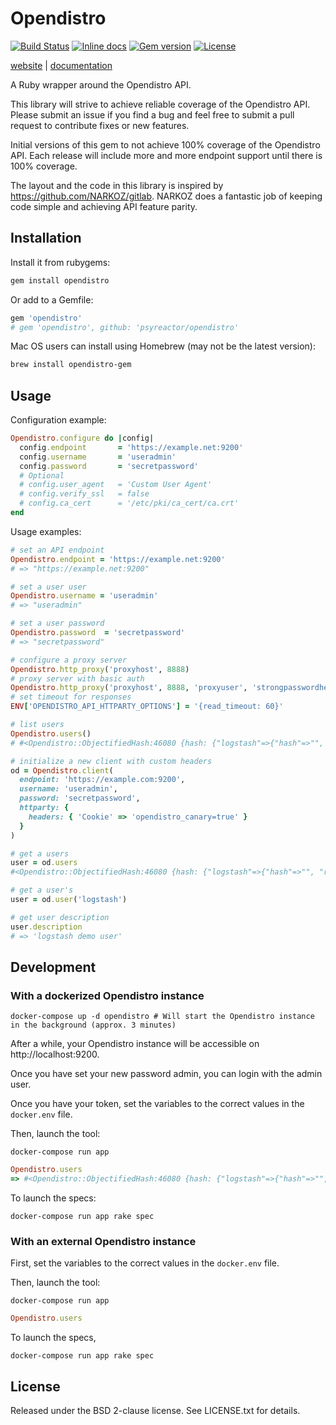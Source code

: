 # Opendistro

[![Build Status](https://img.shields.io/github/workflow/status/psyreactor/opendistro-ruby/CI/master)](https://github.com/psyreactor/opendistro-ruby/actions?query=workflow%3ARuby)
[![Inline docs](https://inch-ci.org/github/NARKOZ/opendistro-ruby.svg)](https://inch-ci.org/github/psyreactor/opendistro-ruby)
[![Gem version](https://img.shields.io/gem/v/opendistro.svg)](https://rubygems.org/gems/opendistro)
[![License](https://img.shields.io/badge/license-BSD-red.svg)](https://github.com/psyreactor/opendistro/blob/master/LICENSE.txt)

[website](https://psyreactor.github.io/opendistro-ruby/) |
[documentation](https://www.rubydoc.info/gems/opendistro/frames) 

A Ruby wrapper around the Opendistro API.

This library will strive to achieve reliable coverage of the Opendistro API. Please submit an issue if you find a bug and feel free to submit a pull request to contribute fixes or new features.

Initial versions of this gem to not achieve 100% coverage of the Opendistro API. Each release will include more and more endpoint support until there is 100% coverage.

The layout and the code in this library is inspired by https://github.com/NARKOZ/gitlab. NARKOZ does a fantastic job of keeping code simple and achieving API feature parity.

## Installation

Install it from rubygems:

```sh
gem install opendistro
```

Or add to a Gemfile:

```ruby
gem 'opendistro'
# gem 'opendistro', github: 'psyreactor/opendistro'
```

Mac OS users can install using Homebrew (may not be the latest version):

```sh
brew install opendistro-gem
```

## Usage

Configuration example:

```ruby
Opendistro.configure do |config|
  config.endpoint       = 'https://example.net:9200' 
  config.username       = 'useradmin'
  config.password       = 'secretpassword'
  # Optional
  # config.user_agent   = 'Custom User Agent'
  # config.verify_ssl   = false
  # config.ca_cert      = '/etc/pki/ca_cert/ca.crt'
end
```

Usage examples:

```ruby
# set an API endpoint
Opendistro.endpoint = 'https://example.net:9200'
# => "https://example.net:9200"

# set a user user
Opendistro.username = 'useradmin'
# => "useradmin"

# set a user password
Opendistro.password  = 'secretpassword'
# => "secretpassword"

# configure a proxy server
Opendistro.http_proxy('proxyhost', 8888)
# proxy server with basic auth
Opendistro.http_proxy('proxyhost', 8888, 'proxyuser', 'strongpasswordhere')
# set timeout for responses
ENV['OPENDISTRO_API_HTTPARTY_OPTIONS'] = '{read_timeout: 60}'

# list users
Opendistro.users()
# #<Opendistro::ObjectifiedHash:46080 {hash: {"logstash"=>{"hash"=>"", "reserved"=>false, "hidden"=>false, "backend_roles"=>["logstash"], "attributes"=>{}, "description"=>"Demo logstash user", "opendistro_security_roles"=>[], "static"=>false}, "snapshotrestore"=>{"hash"=>"", "reserved"=>false, "hidden"=>false, "backend_roles"=>["snapshotrestore"], "attributes"=>{}, "description"=>"Demo snapshotrestore user", "opendistro_security_roles"=>[], "static"=>false}, "admin"=>{"hash"=>"", "reserved"=>true, "hidden"=>false, "backend_roles"=>["admin"], "attributes"=>{}, "description"=>"Demo admin user", "opendistro_security_roles"=>[], "static"=>false}, "kibanaserver"=>{"hash"=>"", "reserved"=>true, "hidden"=>false, "backend_roles"=>[], "attributes"=>{}, "description"=>"Demo kibanaserver user", "opendistro_security_roles"=>[], "static"=>false}, "kibanaro"=>{"hash"=>"", "reserved"=>false, "hidden"=>false, "backend_roles"=>["kibanauser", "readall"], "attributes"=>{"attribute1"=>"value1", "attribute2"=>"value2", "attribute3"=>"value3"}, "description"=>"Demo kibanaro user", "opendistro_security_roles"=>[], "static"=>false}, "readall"=>{"hash"=>"", "reserved"=>false, "hidden"=>false, "backend_roles"=>["readall"], "attributes"=>{}, "description"=>"Demo readall user", "opendistro_security_roles"=>[], "static"=>false}}}

# initialize a new client with custom headers
od = Opendistro.client(
  endpoint: 'https://example.com:9200',
  username: 'useradmin',
  password: 'secretpassword',
  httparty: {
    headers: { 'Cookie' => 'opendistro_canary=true' }
  }
)

# get a users
user = od.users
#<Opendistro::ObjectifiedHash:46080 {hash: {"logstash"=>{"hash"=>"", "reserved"=>false, "hidden"=>false, "backend_roles"=>["logstash"], "attributes"=>{}, "description"=>"Demo logstash user", "opendistro_security_roles"=>[], "static"=>false}, "snapshotrestore"=>{"hash"=>"", "reserved"=>false, "hidden"=>false, "backend_roles"=>["snapshotrestore"], "attributes"=>{}, "description"=>"Demo snapshotrestore user", "opendistro_security_roles"=>[], "static"=>false}, "admin"=>{"hash"=>"", "reserved"=>true, "hidden"=>false, "backend_roles"=>["admin"], "attributes"=>{}, "description"=>"Demo admin user", "opendistro_security_roles"=>[], "static"=>false}, "kibanaserver"=>{"hash"=>"", "reserved"=>true, "hidden"=>false, "backend_roles"=>[], "attributes"=>{}, "description"=>"Demo kibanaserver user", "opendistro_security_roles"=>[], "static"=>false}, "kibanaro"=>{"hash"=>"", "reserved"=>false, "hidden"=>false, "backend_roles"=>["kibanauser", "readall"], "attributes"=>{"attribute1"=>"value1", "attribute2"=>"value2", "attribute3"=>"value3"}, "description"=>"Demo kibanaro user", "opendistro_security_roles"=>[], "static"=>false}, "readall"=>{"hash"=>"", "reserved"=>false, "hidden"=>false, "backend_roles"=>["readall"], "attributes"=>{}, "description"=>"Demo readall user", "opendistro_security_roles"=>[], "static"=>false}}}

# get a user's 
user = od.user('logstash')

# get user description
user.description
# => 'logstash demo user'

```


## Development

### With a dockerized Opendistro instance

```shell
docker-compose up -d opendistro # Will start the Opendistro instance in the background (approx. 3 minutes)
```

After a while, your Opendistro instance will be accessible on http://localhost:9200.

Once you have set your new password admin, you can login with the admin user.

Once you have your token, set the variables to the correct values in the `docker.env` file.

Then, launch the tool:

```shell
docker-compose run app
```

```ruby
Opendistro.users
=> #<Opendistro::ObjectifiedHash:46080 {hash: {"logstash"=>{"hash"=>"", "reserved"=>false, "hidden"=>false, "backend_roles"=>["logstash"], "attributes"=>{}, "description"=>"Demo logstash user", "opendistro_security_roles"=>[], "static"=>false}, "snapshotrestore"=>{"hash"=>"", "reserved"=>false, "hidden"=>false, "backend_roles"=>["snapshotrestore"], "attributes"=>{}, "description"=>"Demo snapshotrestore user", "opendistro_security_roles"=>[], "static"=>false}, "admin"=>{"hash"=>"", "reserved"=>true, "hidden"=>false, "backend_roles"=>["admin"], "attributes"=>{}, "description"=>"Demo admin user", "opendistro_security_roles"=>[], "static"=>false}, "kibanaserver"=>{"hash"=>"", "reserved"=>true, "hidden"=>false, "backend_roles"=>[], "attributes"=>{}, "description"=>"Demo kibanaserver user", "opendistro_security_roles"=>[], "static"=>false}, "kibanaro"=>{"hash"=>"", "reserved"=>false, "hidden"=>false, "backend_roles"=>["kibanauser", "readall"], "attributes"=>{"attribute1"=>"value1", "attribute2"=>"value2", "attribute3"=>"value3"}, "description"=>"Demo kibanaro user", "opendistro_security_roles"=>[], "static"=>false}, "readall"=>{"hash"=>"", "reserved"=>false, "hidden"=>false, "backend_roles"=>["readall"], "attributes"=>{}, "description"=>"Demo readall user", "opendistro_security_roles"=>[], "static"=>false}}}

```
To launch the specs:

```shell
docker-compose run app rake spec
```

### With an external Opendistro instance

First, set the variables to the correct values in the `docker.env` file.

Then, launch the tool:

```shell
docker-compose run app
```

```ruby
Opendistro.users
```

To launch the specs,

```shell
docker-compose run app rake spec
```

## License

Released under the BSD 2-clause license. See LICENSE.txt for details.

